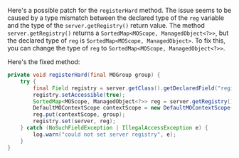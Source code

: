 Here's a possible patch for the `registerHard` method. The issue seems to be caused by a type mismatch between the declared type of the `reg` variable and the type of the `server.getRegistry()` return value. The method `server.getRegistry()` returns a `SortedMap<MOScope, ManagedObject<?>>`, but the declared type of `reg` is `SortedMap<MOScope, ManagedObject>`. To fix this, you can change the type of `reg` to `SortedMap<MOScope, ManagedObject<?>>`.

Here's the fixed method:

```java
private void registerHard(final MOGroup group) {
    try {
        final Field registry = server.getClass().getDeclaredField("registry");
        registry.setAccessible(true);
        SortedMap<MOScope, ManagedObject<?>> reg = server.getRegistry();
        DefaultMOContextScope contextScope = new DefaultMOContextScope(new OctetString(""), group.getScope());
        reg.put(contextScope, group);
        registry.set(server, reg);
    } catch (NoSuchFieldException | IllegalAccessException e) {
        log.warn("could not set server registry", e);
    }
}
```